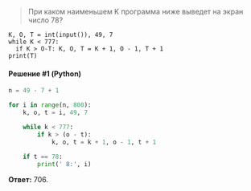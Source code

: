> При каком наименьшем K программа ниже выведет на экран число 78?

```
K, O, T = int(input()), 49, 7
while K < 777:
  if K > O-T: K, O, T = K + 1, O - 1, T + 1
print(T)
```

#### Решение #1 (Python)
```python
n = 49 - 7 + 1

for i in range(n, 800):
    k, o, t = i, 49, 7

    while k < 777:
        if k > (o - t):
            k, o, t = k + 1, o - 1, t + 1
    
    if t == 78:
        print(' 8:', i)
```

**Ответ:** 706.

